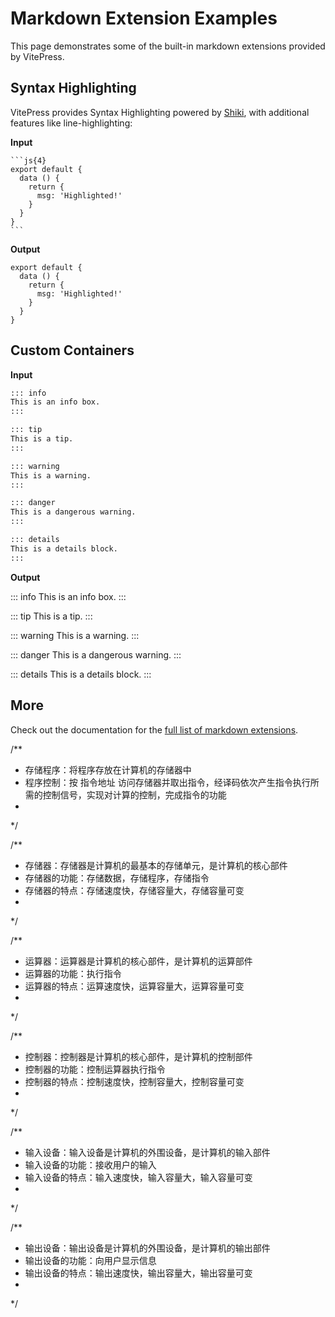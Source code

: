 # Markdown Extension Examples

This page demonstrates some of the built-in markdown extensions provided by VitePress.

## Syntax Highlighting

VitePress provides Syntax Highlighting powered by [Shiki](https://github.com/shikijs/shiki), with additional features like line-highlighting:

**Input**

````
```js{4}
export default {
  data () {
    return {
      msg: 'Highlighted!'
    }
  }
}
```
````

**Output**

```js{4}
export default {
  data () {
    return {
      msg: 'Highlighted!'
    }
  }
}
```

## Custom Containers

**Input**

```md
::: info
This is an info box.
:::

::: tip
This is a tip.
:::

::: warning
This is a warning.
:::

::: danger
This is a dangerous warning.
:::

::: details
This is a details block.
:::
```

**Output**

::: info
This is an info box.
:::

::: tip
This is a tip.
:::

::: warning
This is a warning.
:::

::: danger
This is a dangerous warning.
:::

::: details
This is a details block.
:::

## More

Check out the documentation for the [full list of markdown extensions](https://vitepress.dev/guide/markdown).


/**
 * 存储程序：将程序存放在计算机的存储器中
 * 程序控制：按 指令地址 访问存储器并取出指令，经译码依次产生指令执行所需的控制信号，实现对计算的控制，完成指令的功能
 *
 */

/**
 * 存储器：存储器是计算机的最基本的存储单元，是计算机的核心部件
 * 存储器的功能：存储数据，存储程序，存储指令
 * 存储器的特点：存储速度快，存储容量大，存储容量可变
 *
 */

/**
 * 运算器：运算器是计算机的核心部件，是计算机的运算部件
 * 运算器的功能：执行指令
 * 运算器的特点：运算速度快，运算容量大，运算容量可变
 *
 */

/**
 * 控制器：控制器是计算机的核心部件，是计算机的控制部件
 * 控制器的功能：控制运算器执行指令
 * 控制器的特点：控制速度快，控制容量大，控制容量可变
 *
 */

/**
 * 输入设备：输入设备是计算机的外围设备，是计算机的输入部件
 * 输入设备的功能：接收用户的输入
 * 输入设备的特点：输入速度快，输入容量大，输入容量可变
 *
 */

/**
 * 输出设备：输出设备是计算机的外围设备，是计算机的输出部件
 * 输出设备的功能：向用户显示信息
 * 输出设备的特点：输出速度快，输出容量大，输出容量可变
 *
 */